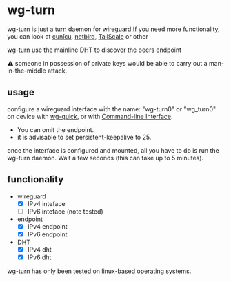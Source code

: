 # wg-turn

wg-turn is just a [turn](https://en.wikipedia.org/wiki/Traversal_Using_Relays_around_NAT) daemon for wireguard.If you need more functionality, you can look at [cunīcu](https://cunicu.li/), [netbird](https://netbird.io/), [TailScale](https://tailscale.com/) or other 

wg-turn use the mainline DHT to discover the peers endpoint

:warning: someone in possession of private keys would be able to carry out a man-in-the-middle attack.

## usage
configure a wireguard interface with the name: "wg-turn0" or "wg_turn0" on device
with [wg-quick](https://git.zx2c4.com/wireguard-tools/about/src/man/wg-quick.8), or with [Command-line Interface](https://git.zx2c4.com/wireguard-tools/about/src/man/wg.8).

- You can omit the endpoint.
- it is advisable to set persistent-keepalive to 25.

once the interface is configured and mounted, all you have to do is run the wg-turn daemon. Wait a few seconds (this can take up to 5 minutes).

## functionality

- wireguard
    - [x] IPv4 inteface
    - [ ] IPv6 inteface (note tested)
- endpoint
  - [x] IPv4 endpoint
  - [x] IPv6 endpoint
- DHT
    - [X] IPv4 dht
    - [x] IPv6 dht

wg-turn has only been tested on linux-based operating systems.

